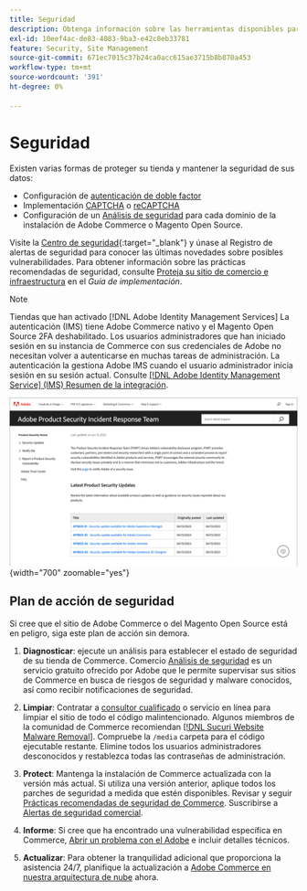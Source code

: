 ```yaml
---
title: Seguridad
description: Obtenga información sobre las herramientas disponibles para proteger sus tiendas y datos, y las directrices para un plan de acción de seguridad si detecta un compromiso.
exl-id: 10eef4ac-de83-4083-9ba3-e42c8eb33781
feature: Security, Site Management
source-git-commit: 671ec7015c37b24ca0acc615ae3715b8b870a453
workflow-type: tm+mt
source-wordcount: '391'
ht-degree: 0%

---
```


# Seguridad

Existen varias formas de proteger su tienda y mantener la seguridad de sus datos:

- Configuración de [autenticación de doble factor](security-two-factor-authentication.md)
- Implementación [CAPTCHA](security-captcha.md) o [reCAPTCHA](security-google-recaptcha.md)
- Configuración de un [Análisis de seguridad](security-scan.md) para cada dominio de la instalación de Adobe Commerce o Magento Open Source.

Visite la [Centro de seguridad](https://helpx.adobe.com/security.html){:target=&quot;_blank&quot;} y únase al Registro de alertas de seguridad para conocer las últimas novedades sobre posibles vulnerabilidades. Para obtener información sobre las prácticas recomendadas de seguridad, consulte [Proteja su sitio de comercio e infraestructura](https://experienceleague.adobe.com/docs/commerce-operations/implementation-playbook/best-practices/launch/security-best-practices.html) en el _Guía de implementación_.

>[!NOTE]
>
>Tiendas que han activado [!DNL Adobe Identity Management Services] La autenticación (IMS) tiene Adobe Commerce nativo y el Magento Open Source 2FA deshabilitado. Los usuarios administradores que han iniciado sesión en su instancia de Commerce con sus credenciales de Adobe no necesitan volver a autenticarse en muchas tareas de administración. La autenticación la gestiona Adobe IMS cuando el usuario administrador inicia sesión en su sesión actual. Consulte [[!DNL Adobe Identity Management Service] (IMS) Resumen de la integración](../getting-started/adobe-ims-integration-overview.md).

![Centro de seguridad](./assets/product-security-home.png){width="700" zoomable="yes"}

## Plan de acción de seguridad

Si cree que el sitio de Adobe Commerce o del Magento Open Source está en peligro, siga este plan de acción sin demora.

1. **Diagnosticar**: ejecute un análisis para establecer el estado de seguridad de su tienda de Commerce. Comercio [Análisis de seguridad](security-scan.md) es un servicio gratuito ofrecido por Adobe que le permite supervisar sus sitios de Commerce en busca de riesgos de seguridad y malware conocidos, así como recibir notificaciones de seguridad.

1. **Limpiar**: Contratar a [consultor cualificado](https://solutionpartners.adobe.com/s/directory/?partner_type=1) o servicio en línea para limpiar el sitio de todo el código malintencionado. Algunos miembros de la comunidad de Commerce recomiendan [[!DNL Sucuri Website Malware Removal]](https://sucuri.net/website-antivirus/malware-removal). Compruebe la `/media` carpeta para el código ejecutable restante. Elimine todos los usuarios administradores desconocidos y restablezca todas las contraseñas de administración.

1. **Protect**: Mantenga la instalación de Commerce actualizada con la versión más actual. Si utiliza una versión anterior, aplique todos los parches de seguridad a medida que estén disponibles. Revisar y seguir [Prácticas recomendadas de seguridad de Commerce](https://www.adobe.com/content/dam/cc/en/trust-center/ungated/whitepapers/experience-cloud/adobe-commerce-best-practices-guide.pdf). Suscribirse a [Alertas de seguridad comercial](https://www.adobe.com/subscription/adbeSecurityNotifications.html).

1. **Informe**: Si cree que ha encontrado una vulnerabilidad específica en Commerce, [Abrir un problema con el Adobe](https://hackerone.com/adobe?type=team) e incluir detalles técnicos.

1. **Actualizar**: Para obtener la tranquilidad adicional que proporciona la asistencia 24/7, planifique la actualización a [Adobe Commerce en nuestra arquitectura de nube](https://business.adobe.com/products/magento/cloud-delivery.html) ahora.

